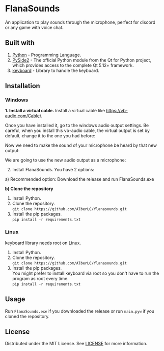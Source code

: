 # FlanaSounds
An application to play sounds through the microphone, perfect for discord or any game with voice chat.

## Built with
1. [Python](https://www.python.org/) - Programming Language.
2. [PySide2](https://pypi.org/project/PySide2/) - The official Python module from the Qt for Python project, which provides access to the complete Qt 5.12+ framework.
3. [keyboard](https://github.com/boppreh/keyboard) - Library to handle the keyboard.

## Installation
### Windows
**1. Install a virtual cable.**
Install a virtual cable like https://vb-audio.com/Cable/.

Once you have installed it, go to the windows audio output settings. Be careful, when you install this vb-audio cable, the virtual output is set by default, change it to the one you had before:

Now we need to make the sound of your microphone be heard by that new output:

We are going to use the new audio output as a microphone:  

2. Install FlanaSounds.
You have 2 options:

a) Recommended option:
Download the release and run FlanaSounds.exe

**b) Clone the repository**    
1. Install Python.
2. Clone the repository.  
`git clone https://github.com/AlberLC/flanasounds.git`
3. Install the pip packages.  
`pip install -r requirements.txt`

### Linux
keyboard library needs root on Linux.

1. Install Python.
2. Clone the repository.  
    `git clone https://github.com/AlberLC/flanasounds.git`
3. Install the pip packages.  
   You might prefer to install keyboard via root so you don't have to run the program as root every time.  
   `pip install -r requirements.txt`

## Usage
Run `FlanaSounds.exe` if you downloaded the release or run `main.pyw` if you cloned the repository.

## License
Distributed under the MIT License. See [LICENSE](https://github.com/AlberLC/flananini/blob/main/LICENSE) for more information.

